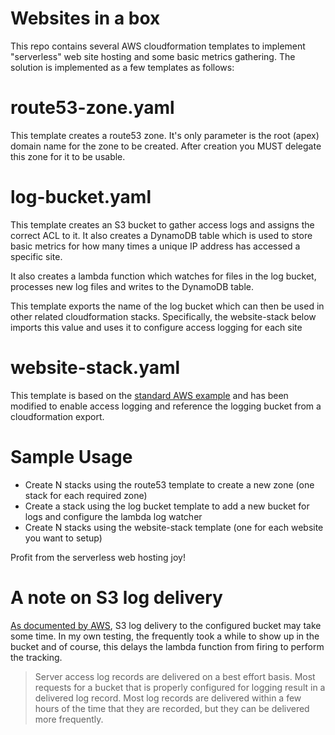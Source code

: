 # Websites in a box

This repo contains several AWS cloudformation templates to implement "serverless" web site hosting and some basic metrics gathering.  The solution is implemented as a few templates as follows:

# route53-zone.yaml
This template creates a route53 zone.  It's only parameter is the root (apex) domain name for the zone to be created.  After creation you MUST delegate this zone for it to be usable.

# log-bucket.yaml
This template creates an S3 bucket to gather access logs and assigns the correct ACL to it.  It also creates a DynamoDB table which is used to store basic metrics for how many times a unique IP address has accessed a specific site.

It also creates a lambda function which watches for files in the log bucket, processes new log files and writes to the DynamoDB table.

This template exports the name of the log bucket which can then be used in other related cloudformation stacks. Specifically, the website-stack below imports this value and uses it to configure access logging for each site

# website-stack.yaml
This template is based on the [standard AWS example](https://docs.aws.amazon.com/AWSCloudFormation/latest/UserGuide/quickref-s3.html#scenario-s3-bucket-website-customdomain) and has been modified to enable access logging and reference the logging bucket from a cloudformation export.

# Sample Usage
* Create N stacks using the route53 template to create a new zone (one stack for each required zone)
* Create a stack using the log bucket template to add a new bucket for logs and configure the lambda log watcher
* Create N stacks using the website-stack template (one for each website you want to setup)

Profit from the serverless web hosting joy!

# A note on S3 log delivery

[As documented by AWS](https://docs.aws.amazon.com/AmazonS3/latest/dev/ServerLogs.html), S3 log delivery to the configured bucket may take some time. In my own testing, the frequently took a while to show up in the bucket and of course, this delays the lambda function from firing to perform the tracking.

> Server access log records are delivered on a best effort basis. Most requests for a bucket that is properly configured for logging result in a delivered log record. Most log records are delivered within a few hours of the time that they are recorded, but they can be delivered more frequently.
